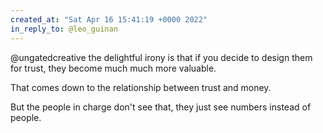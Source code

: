 ```yaml
---
created_at: "Sat Apr 16 15:41:19 +0000 2022"
in_reply_to: @leo_guinan
---
```


@ungatedcreative the delightful irony is that if you decide to design them for trust, they become much much more valuable.

That comes down to the relationship between trust and money. 

But the people in charge don't see that, they just see numbers instead of people.